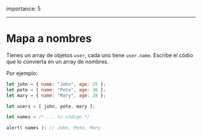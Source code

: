 importance: 5

---

# Mapa a nombres

Tienes un array de objetos `user`, cada uno tiene `user.name`. Escribe el códio que lo convierta en un array de nombres.

Por ejemplo:

```js no-beautify
let john = { name: "John", age: 25 };
let pete = { name: "Pete", age: 30 };
let mary = { name: "Mary", age: 28 };

let users = [ john, pete, mary ];

let names = /* ... tu código */

alert( names ); // John, Pete, Mary
```

